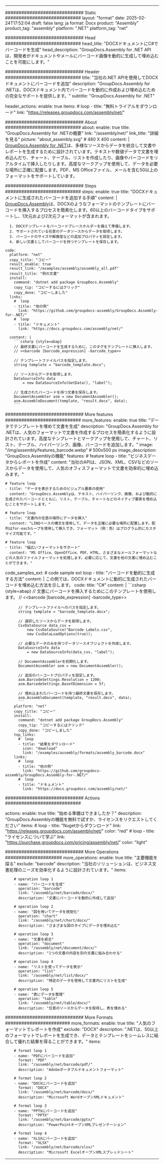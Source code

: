 



---
############################# Static ############################
layout: "format"
date:  2025-02-24T17:52:04
draft: false
lang: ja
format: Docx
product: "Assembly"
product_tag: "assembly"
platform: ".NET"
platform_tag: "net"

############################# Head ############################
head_title: "DOCXドキュメントにC#でバーコードを生成"
head_description: "GroupDocs.Assembly for .NET APIは、開発者がドキュメントやメールにバーコード画像を動的に生成して埋め込むことを可能にします。"

############################# Header ############################
title: "当社の.NET APIを使用してDOCXドキュメントにバーコードを追加" 
description: "GroupDocs.Assembly for .NETは、DOCXドキュメント内でバーコードを動的に作成および埋め込むための完全なサポートを提供します。"
subtitle: "GroupDocs.Assembly for .NET" 

header_actions:
  enable: true
  items:
    #  loop
    - title: "無料トライアルをダウンロード"
      link: "https://releases.groupdocs.com/assembly/net/"
      
############################# About ############################
about:
    enable: true
    title: "GroupDocs.Assembly for .NETの概要"
    link: "/assembly/net/"
    link_title: "詳細を見る"
    picture: "about_assembly.svg" # 480 X 400
    content: |
       [GroupDocs.Assembly for .NET](/assembly/net/)は、多様なソースからデータを統合して文書やレポートを生成するために設計されています。テキストや数値データで文書を埋め込んだり、チャート、テーブル、リストを作成したり、画像やバーコードをリアルタイムで挿入したりします。高度なマークアップを使用して、データを必要な場所に正確に配置します。PDF、MS Officeファイル、メールを含む50以上のフォーマットをサポートしています。

############################# Steps ############################
steps:
    enable: true
    title: "DOCXドキュメントに生成されたバーコードを追加する手順"
    content: |
      [GroupDocs.Assembly](/assembly/net/)は、DOCXのようなフォーマットのテンプレートにバーコードを挿入するプロセスを簡素化します。60以上のバーコードタイプをサポートし、1次元および2次元フォーマットが含まれます。
      
      1. DOCXテンプレートをバーコードプレースホルダーを備えて準備します。
      2. サポートされている任意のデータソースからデータを取得します。
      3. バーコードのサイズや解像度などの追加プロパティを設定します。
      4. 新しい文書としてバーコードを持つテンプレートを保存します。
   
    code:
      platform: "net"
      copy_title: "コピー"
      result_enable: true
      result_link: "/examples/assembly/assembly_all.pdf"
      result_title: "例の文書"
      install:
        command: "dotnet add package GroupDocs.Assembly"
        copy_tip: "コピーするにはクリック"
        copy_done: "コピーしました"
      links:
        #  loop
        - title: "他の例"
          link: "https://github.com/groupdocs-assembly/GroupDocs.Assembly-for-.NET/"
        #  loop
        - title: "ドキュメント"
          link: "https://docs.groupdocs.com/assembly/net/"
          
      content: |
        ```csharp {style=abap}
        // 最終文書にバーコードを生成するために、このタグをテンプレートに挿入します。
        // <<barcode [barcode_expression] -barcode_type>>

        // テンプレートファイルパスを指定します。
        string template = "barcode_template.docx";

        // ソースからデータを取得します。
        DataSourceInfo data 
            = new DataSourceInfo(GetData(), "label");

        // 生成されたバーコードを持つ文書を保存します。
        DocumentAssembler asm = new DocumentAssembler();
        asm.AssembleDocument(template, "result.docx", data);
        ```            

############################# More features ############################
more_features:
  enable: true
  title: "データでテンプレートを埋めて文書を生成"
  description: "GroupDocs.Assembly for .NETは、人気のフォーマットで文書を作成するプロセスを簡素化するように設計されています。高度なテンプレートとマークアップを使用して、チャート、リスト、テーブル、ハイパーリンク、画像、バーコードを追加します。"
  image: "/img/assembly/features_barcode.webp" # 500x500 px
  image_description: "GroupDocs.Assemblyの機能"
  features:
    # feature loop
    - title: "ビジネスデータからレポートを作成"
      content: "当社のAPIは、JSON、XML、CSVなどのソースからデータを使用して、人気のオフィスフォーマットで文書を効率的に埋め込みます。"

    # feature loop
    - title: "データを表示するためのビジュアル要素の使用"
      content: "GroupDocs.Assemblyは、テキスト、ハイパーリンク、画像、および動的に生成されたバーコードとともに、リスト、テーブル、チャートなどのネイティブ要素を埋め込むことをサポートします。"

    # feature loop
    - title: "文書内の任意の場所にデータを挿入"
      content: "LINQベースの構文を使用して、データを正確に必要な場所に配置します。配列はfor-eachループを使用して挿入でき、フォーマット（例：色）はプログラム的にカスタマイズ可能です。"

    # feature loop
    - title: "幅広いフォーマットをサポート"
      content: "MS Office、OpenOffice、PDF、HTML、さまざまなメールフォーマットなどの人気のファイルフォーマットを処理します。必要に応じて、文書を他の文書に埋め込むことができます。"
      
  code_samples_ext:
    # code sample ext loop
    - title: "バーコードを動的に生成する方法"
      content: |
        この例では、DOCXドキュメントに動的に生成されたバーコードを埋め込む方法を示します。
      code:
        title: "C#"
        content: |
          ```csharp {style=abap}
          // 文書にバーコードを挿入するためにこのテンプレートを使用します。
          // <<barcode [barcode_expression] -barcode_type>>

          // テンプレートファイルへのパスを指定します。
          string template = "barcode_template.docx";

          // 選択したソースからデータを取得します。
          CsvDataSource data_csv =
              new CsvDataSource("Barcode Labels.csv", 
              new CsvDataLoadOptions(true));

          // 必要なデータのみを持つデータソースオブジェクトを作成します。
          DataSourceInfo data 
              = new DataSourceInfo(data_csv, "label");

          // DocumentAssemblerを初期化します。
          DocumentAssembler asm = new DocumentAssembler();

          // 追加のバーコードプロパティを設定します。
          asm.BarcodeSettings.Resolution = 1200;
          asm.BarcodeSettings.BaseYDimension = 5f;

          // 埋め込まれたバーコードを持つ最終文書を保存します。
          asm.AssembleDocument(template, "result.docx", data);
          ```
        platform: "net"
        copy_title: "コピー"
        install:
          command: "dotnet add package GroupDocs.Assembly"
          copy_tip: "コピーするにはクリック"
          copy_done: "コピーしました"
        top_links:
          #  loop
          - title: "結果をダウンロード"
            icon: "download"
            link: "/examples/assembly/formats/assembly_barcode.docx"
        links:
          #  loop
          - title: "他の例"
            link: "https://github.com/groupdocs-assembly/GroupDocs.Assembly-for-.NET/"
          #  loop
          - title: "ドキュメント"
            link: "https://docs.groupdocs.com/assembly/net/"
            

            


############################# Actions ############################

actions:
  enable: true
  title: "始める準備はできましたか？"
  description: "GroupDocs.Assemblyの機能を無料で試すか、ライセンスをリクエストしてください"
  items:
    #  loop
    - title: "Nugetからダウンロード"
      link: "https://releases.groupdocs.com/assembly/net/"
      color: "red"
        #  loop
    - title: "ライセンスについて学ぶ"
      link: "https://purchase.groupdocs.com/pricing/assembly/net/"
      color: "light"


############################# More Operations #####################
more_operations:
    enable: true
    title: "主要機能を探る"
    exclude: "barcode"
    description: "当社のソリューションは、ビジネス文書処理のニーズを効率化するように設計されています。"
    items: 
          
        # operation loop 1
        - name: "バーコードを生成"
          operation: "barcode"
          link: "/assembly/net/barcode/docx/"
          description: "文書にバーコードを動的に作成して追加"

        # operation loop 2
        - name: "図を用いてデータを視覚化"
          operation: "chart"
          link: "/assembly/net/chart/docx/"
          description: "さまざまな図のタイプにデータを埋め込む"

        # operation loop 3
        - name: "文書を統合"
          operation: "document"
          link: "/assembly/net/document/docx/"
          description: "1つの文書の内容を別の文書に組み合わせる"

        # operation loop 4
        - name: "リストを使ってデータを表示"
          operation: "list"
          link: "/assembly/net/list/docx/"
          description: "特定のデータを使用して文書内にリストを生成"

        # operation loop 5
        - name: "表にデータを整理"
          operation: "table"
          link: "/assembly/net/table/docx/"
          description: "任意のソースからデータを取得し、表を埋める"
         
          
############################# More Formats ########################
more_formats:
    enable: true
    title: "人気のフォーマットでレポートを作成"
    exclude: "DOCX"
    description: ".NETは、50以上のフォーマットでレポートを生成でき、データとテンプレートをシームレスに結合して優れた結果を得ることができます。"
    items: 
          
        # format loop 1
        - name: "PDFにバーコードを追加"
          format: "PDF"
          link: "/assembly/net/barcode/pdf/"
          description: "Adobeポータブルドキュメントフォーマット"
          
        # format loop 2
        - name: "DOCXにバーコードを追加"
          format: "DOCX"
          link: "/assembly/net/barcode/docx/"
          description: "Microsoft WordオープンXMLドキュメント"
          
        # format loop 3
        - name: "PPTXにバーコードを追加"
          format: "PPTX"
          link: "/assembly/net/barcode/pptx/"
          description: "PowerPointオープンXMLプレゼンテーション"
          
        # format loop 4
        - name: "XLSXにバーコードを追加"
          format: "XLSX"
          link: "/assembly/net/barcode/xlsx/"
          description: "Microsoft ExcelオープンXMLスプレッドシート"


          

---
